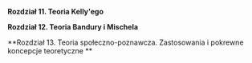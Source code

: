 **Rozdział 11. Teoria Kelly'ego**



**Rozdział 12. Teoria Bandury i Mischela**



\*\*Rozdział 13. Teoria społeczno-poznawcza. Zastosowania i pokrewne koncepcje teoretyczne \*\*



